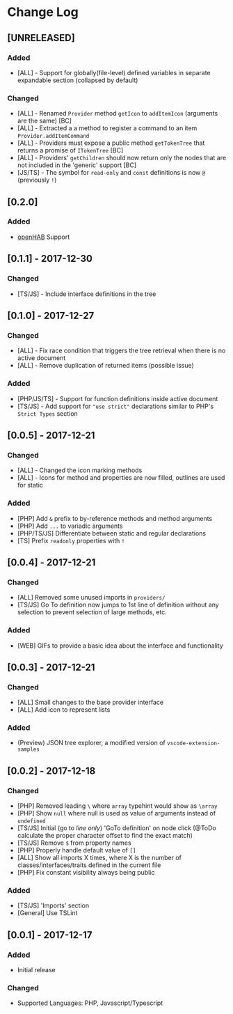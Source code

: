 # Change Log

## [UNRELEASED]

### Added

- [ALL] - Support for globally(file-level) defined variables in separate
 expandable section (collapsed by default)

### Changed

- [ALL] - Renamed `Provider` method `getIcon` to `addItemIcon` (arguments are
 the same) [BC]
- [ALL] - Extracted a a method to register a command to an item
 `Provider.addItemCommand`
- [ALL] - Providers must expose a public method `getTokenTree` that returns
 a promise of `ITokenTree` [BC]
- [ALL] - Providers' `getChildren` should now return only the nodes that
 are not included in the 'generic' support [BC]
- [JS/TS] - The symbol for `read-only` and `const` definitions is now `@`
 (previously `!`)

## [0.2.0]

### Added

- [openHAB](http://www.openhab.org/) Support

## [0.1.1] - 2017-12-30

### Changed

- [TS/JS] - Include interface definitions in the tree

## [0.1.0] - 2017-12-27

### Changed

- [ALL] - Fix race condition that triggers the tree retrieval when there is no active document
- [ALL] - Remove duplication of returned items (possible issue)

### Added

- [PHP/JS/TS] - Support for function definitions inside active document
- [TS/JS] - Add support for `"use strict"` declarations similar to PHP's `Strict Types` section

## [0.0.5] - 2017-12-21

### Changed

- [ALL] - Changed the icon marking methods
- [ALL] - Icons for method and properties are now filled, outlines are used for static

### Added

- [PHP] Add `&` prefix to by-reference methods and method arguments
- [PHP] Add `...` to variadic arguments
- [PHP/TS/JS] Differentiate between static and regular declarations
- [TS] Prefix `readonly` properties with `!`

## [0.0.4] - 2017-12-21

### Changed

- [ALL] Removed some unused imports in `providers/`
- [TS/JS] Go To definition now jumps to 1st line of definition without any selection to prevent selection of large methods, etc.

### Added

- [WEB] GIFs to provide a basic idea about the interface and functionality

## [0.0.3] - 2017-12-21

### Changed

- [ALL] Small changes to the base provider interface
- [ALL] Add icon to represent lists

### Added

- (Preview) JSON tree explorer, a modified version of `vscode-extension-samples`

## [0.0.2] - 2017-12-18

### Changed

- [PHP] Removed leading `\` where `array` typehint would show as `\array`
- [PHP] Show `null` where null is used as value of arguments instead of `undefined`
- [TS/JS] Initial (go to _line only_) 'GoTo definition' on node click (@ToDo calculate the proper character offset to find the exact match)
- [TS/JS] Remove `$` from property names
- [PHP] Properly handle default value of `[]`
- [ALL] Show all imports X times, where X is the number of classes/interfaces/traits defined in the current file
- [PHP] Fix constant visibility always being public

### Added

- [TS/JS] 'Imports' section
- [General] Use TSLint

## [0.0.1] - 2017-12-17

### Added

- Initial release

### Changed

- Supported Languages: PHP, Javascript/Typescript
